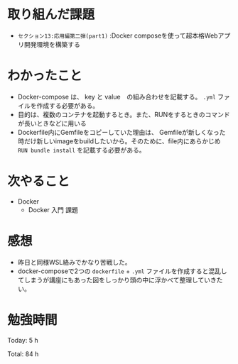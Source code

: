 # 取り組んだ課題
 * `セクション13:応用編第二弾(part1)` :Docker composeを使って超本格Webアプリ開発環境を構築する
 

# わかったこと
* Docker-compose は、 key と value　の組み合わせを記載する。 `.yml` ファイルを作成する必要がある。
* 目的は、複数のコンテナを起動するとき。また、RUNをするときのコマンドが長いときなどに用いる
* Dockerfile内にGemfileをコピーしていた理由は、
Gemfileが新しくなった時だけ新しいimageをbuildしたいから。そのために、file内にあらかじめ `RUN bundle install` を記載する必要がある。
# 次やること
* Docker 
  * Docker 入門 課題

# 感想
* 昨日と同様WSL絡みでかなり苦戦した。
* docker-composeで2つの `dockerfile` + `.yml` ファイルを作成すると混乱してしまうが講座にもあった図をしっかり頭の中に浮かべて整理していきたい。
# 勉強時間
Today: 5 h

Total: 84 h
